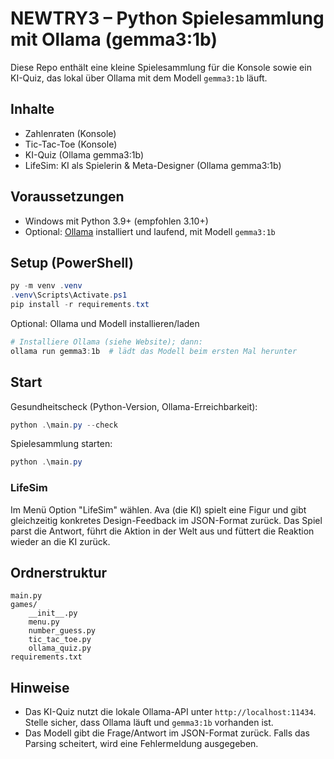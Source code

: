 # NEWTRY3 – Python Spielesammlung mit Ollama (gemma3:1b)

Diese Repo enthält eine kleine Spielesammlung für die Konsole sowie ein KI-Quiz, das lokal über Ollama mit dem Modell `gemma3:1b` läuft.

## Inhalte

- Zahlenraten (Konsole)
- Tic-Tac-Toe (Konsole)
- KI-Quiz (Ollama gemma3:1b)
 - LifeSim: KI als Spielerin & Meta-Designer (Ollama gemma3:1b)

## Voraussetzungen

- Windows mit Python 3.9+ (empfohlen 3.10+)
- Optional: [Ollama](https://ollama.com/) installiert und laufend, mit Modell `gemma3:1b`

## Setup (PowerShell)

```powershell
py -m venv .venv
.venv\Scripts\Activate.ps1
pip install -r requirements.txt
```

Optional: Ollama und Modell installieren/laden

```powershell
# Installiere Ollama (siehe Website); dann:
ollama run gemma3:1b  # lädt das Modell beim ersten Mal herunter
```

## Start

Gesundheitscheck (Python-Version, Ollama-Erreichbarkeit):

```powershell
python .\main.py --check
```

Spielesammlung starten:

```powershell
python .\main.py
```

### LifeSim

Im Menü Option "LifeSim" wählen. Ava (die KI) spielt eine Figur und gibt gleichzeitig konkretes Design-Feedback im JSON-Format zurück. Das Spiel parst die Antwort, führt die Aktion in der Welt aus und füttert die Reaktion wieder an die KI zurück.

## Ordnerstruktur

```
main.py
games/
	__init__.py
	menu.py
	number_guess.py
	tic_tac_toe.py
	ollama_quiz.py
requirements.txt
```

## Hinweise

- Das KI-Quiz nutzt die lokale Ollama-API unter `http://localhost:11434`. Stelle sicher, dass Ollama läuft und `gemma3:1b` vorhanden ist.
- Das Modell gibt die Frage/Antwort im JSON-Format zurück. Falls das Parsing scheitert, wird eine Fehlermeldung ausgegeben.


